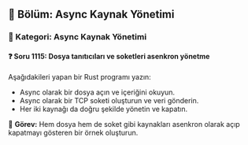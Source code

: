 ## 📘 Bölüm: Async Kaynak Yönetimi  
### 🔹 Kategori: Async Kaynak Yönetimi  
#### ❓ Soru 1115: Dosya tanıtıcıları ve soketleri asenkron yönetme

Aşağıdakileri yapan bir Rust programı yazın:

- Async olarak bir dosya açın ve içeriğini okuyun.
- Async olarak bir TCP soketi oluşturun ve veri gönderin.
- Her iki kaynağı da doğru şekilde yönetin ve kapatın.

🔧 **Görev:** Hem dosya hem de soket gibi kaynakları asenkron olarak açıp kapatmayı gösteren bir örnek oluşturun.
